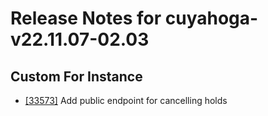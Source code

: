 
# Release Notes for cuyahoga-v22.11.07-02.03

## Custom For Instance

- [[33573]](http://bugs.koha-community.org/bugzilla3/show_bug.cgi?id=33573) Add public endpoint for cancelling holds


